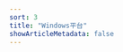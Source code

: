 ```yaml
---
sort: 3
title: "Windows平台"
showArticleMetadata: false
---
```


<ClientOnly><Redirect route="/keymap"/></ClientOnly>